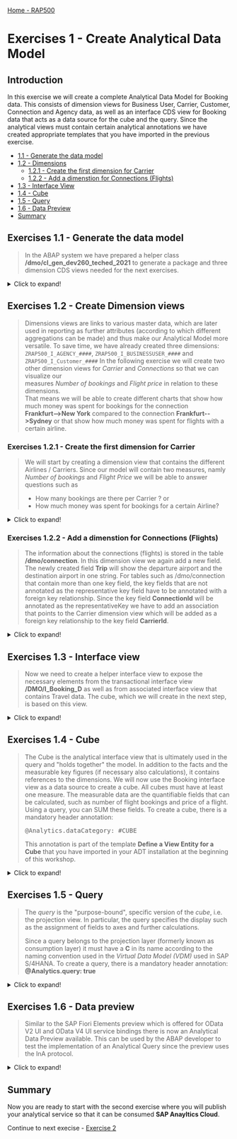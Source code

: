 
[Home - RAP500](../../README.md#exercises)
  
# Exercises 1 - Create Analytical Data Model

## Introduction

In this exercise we will create a complete Analytical Data Model for Booking data. This consists of dimension views for Business User, Carrier, Customer, Connection and Agency data, as well as an interface CDS view for Booking data that acts as a data source for the cube and the query.
Since the analytical views must contain certain analytical annotations we have created appropriate templates that you have imported in the previous exercise.

- [1.1 - Generate the data model](README.md#exercises-11---Generate-the-data-model)
- [1.2 - Dimensions](README.md#exercises-12---create-dimension-views)  
   - [1.2.1 - Create the first dimension for Carrier](README.md#exercises-121---create-the-first-dimension-for-carrier)    
   - [1.2.2 - Add a dimenstion for Connections (Flights)](README.md#exercises-122---add-a-dimenstion-for-connections-flights)  
 - [1.3 - Interface View](README.md#exercises-13---interface-view)
 - [1.4 - Cube](README.md#exercises-14---cube)  
 - [1.5 - Query](README.md#exercises-15---query)  
 - [1.6 - Data Preview](README.md#exercises-16---data-preview)
 - [Summary](README.md#exercises/ex1#summary)   

## Exercises 1.1 - Generate the data model  

> In the ABAP system we have prepared a helper class **/dmo/cl_gen_dev260_teched_2021** to generate a package and three dimension CDS views needed for the next exercises.

<details>
  <summary>Click to expand!</summary>
  
1. Select the **Open ABAP Development Object** icon or press **Ctrl+Shift+A**.

    ![open](images/helperclass_00_new.png)
  

2. In the Open ABAP Development Object dialogue enter **/dmo/cl_gen_dev260_teched_2021** as search string and press **OK**. 

    ![search class](images/1010.png) 

3. The class **/dmo/cl_gen_dev260_teched_2021** is displayed in a new tab.
  
    ![find class](images/1005.png)
    
4. Press **F9** to run the ABAP class as a console application. As a result, you will see a success message in the Console. Please note down your group ID `####` and copy the name of the newly created package `ZRAP500_####`.

    ![run class](images/1325.png) 

5. Right click on the folder **Favorite Packages** and select **Add Package...**. 

    ![add favorits](images/1330.png)
    
6. Enter the name of your package `ZRAP500_####` and press **OK**.

7. Go to your package `ZRAP500_####` in the Project Explorer (where `####` is your group ID) and press **F5** to refresh the project explorer. It should now contain the generated objects.
    
8. You can preview the data from a database table or a CDS view by choosing the relevant objects in the Project Explorer and pressing **F8**.

  - Core Data Services > Data Definitions:  `ZRAP500_I_AGENCY_####`, `ZRAP500_I_Customer_####` and `ZRAP500_I_Businessuser_####`

  ![review](images/1340.png)
  
</details>

## Exercises 1.2 - Create Dimension views 

> Dimensions views are links to various master data, which are later used in reporting as further attributes (according to which different aggregations can be made) and thus make our Analytical Model more versatile. 
> To save time, we have already created three dimensions: `ZRAP500_I_AGENCY_####`, `ZRAP500_I_BUSINESSUSER_####` and `ZRAP500_I_Customer_####`
> In the following exercise we will create two other dimension views for *Carrier* and *Connections* so that we can visualize our  
> measures *Number of bookings*  and *Flight price* in relation to these dimensions.  
> That means we will be able to create different charts that show how much money was spent for bookings for the connection  
> **Frankfurt-->New York** compared to the connection **Frankfurt-->Sydney** or that show how much money was spent for flights with a certain airline.  


### Exercises 1.2.1 - Create the first dimension for Carrier

> We will start by creating a dimension view that contains the different Airlines / Carriers. Since our model will contain two measures, namly *Number of bookings* and *Flight Price* we will be able to answer questions such as 
> - How many bookings are there per Carrier ? or 
> - How much money was spent for bookings for a certain Airline? 

<details>
<summary>Click to expand!</summary>  

1. Under **Core Data Services** right-click **Data Definitions** and choose **New Data Definition**.

    ![RightClick](images/1345.png)
    
2. Enter the following values  

   - *Name*: **ZRAP500_I_Carrier_####**  
   - *Description*:  **Dimension for Carrier**  
   - *Referenced Object*: **/dmo/carrier**  
   
   and click **Next**.

   Please note:  
   By selecting a table or another CDS view as *Referenced object* the wizard will use this object as a data source for the new CDS view and it will automatically add all fields into the DDL source code and it will also create camelCase aliases if needed.

     ![new dimension](images/1040.png)
     
3. Choose a transport request and press **Next**.   

   Do **NOT** press Finish, because otherwise the wizard will not provide us the option to choose a specific template but would choose the template that you have used the last time.

    ![select transport](images/1050.png)

4. In the *Define New Entity Definition* dialogue choose the template **Define a View Entity for a Dimension** and press **Finish**.  

   Please note:  
   The *Define a View Entity for a Dimension* template is one of the new Data Defintion templates that you have imported in the first part of this exercise. This template contains certain annotations which will be explained below that are mandatory for dimension views. 

    ![view for dimension](images/1060.png)
    
5. You now have to edit the dimension view.  
Here you can use code completion to add the values for the annotations <pre>@ObjectModel.representativeKey</pre> and <pre>@ObjectModel.text.element</pre> that are needed for our dimension view. 

   ![edit in ADT](images/1070.png) 

6. Click on **'representativeKey'**, delete the placeholder **representativKey** so that you get an empty string **''** , press *CTRL+Space* and choose **CarrierId** 
   
   ![edit in ADT](images/1080.png) 
   
7. Click on **textElement**, delete the placeholder string **textElement**, ** press *CTRL+Space* and choose **Name**.
    
   ![edit in ADT](images/1090.png)  
   
8. we will need just these three field:

  <pre>
      Key carrier_id    as CarrierId,
      name          as Name,
      currency_code as CurrencyCode
  </pre>
  
You can remove all other fields which are automatically generated in this dimension.
       
9. Save and activate the dimension.
   
   ![edit in ADT](images/1100.png)  

> **Coding explained**  
> | Code | Explanation |
> | ------------- | ---------- |
> | @Metadata.ignorePropagatedAnnotations: true | We ignore annotations from tables and base views, because we want to completely control/override the annotations here. |
> | @Analytics.dataCategory | We define this CDS view as a dimension. |
> | @Analytics.internalName: #LOCAL | [Create UUIDs as identifier](https://help.sap.com/viewer/cc0c305d2fab47bd808adcad3ca7ee9d/1809.000/en-US/c2dd92fb83784c4a87e16e66abeeacbd.html) for the generated artifacts  so that adding @ObjectModel.foreignKey.association or @ObjectModel.text.association will not change the identifier.  |
>| @ObjectModel.representativeKey: 'CarrierId' | We define **CarrierID** as the representative key to be able to refer to it using @ObjectModel.foreignKey.association in the Cube that we will create later |
> |  @ObjectModel.text.element: ['Name'] | Using this annotation we specify that the attribute **Name**, contains the text element for a given CarrierId. |  


Your final code should look like following:
#### ZRAP500_I_Carrier_####
   
   <details open><summary>Source code ZRAP500_I_Carrier_####</summary>
     
   <p>
   <pre>

@AccessControl.authorizationCheck: #CHECK
@EndUserText.label: 'Dimension for Carrier'
@Metadata.ignorePropagatedAnnotations: true

@Analytics.dataCategory: #DIMENSION
@Analytics.internalName: #LOCAL
@ObjectModel.representativeKey: 'CarrierId'

define view entity ZRAP500_I_Carrier_####
  as select from /dmo/carrier
{
      @ObjectModel.text.element: ['Name']
  key carrier_id    as CarrierId,
      name          as Name,
      currency_code as CurrencyCode
}

   </pre>

   </p>
   </details>


[^Top of page](README.md)  

</details>


### Exercises 1.2.2 - Add a dimenstion for Connections (Flights)

> The information about the connections (flights) is stored in the table **/dmo/connection**. In this dimension view we again add a new field. The newly created field **Trip** will show the departure airport and the destination airport in one string. 
> For tables such as /dmo/connection that contain more than one key field, the key fields that are not annotated as the representative key field have to be annotated with a foreign key relationship.
> Since the key field **ConnectionId** will be annotated as the representativeKey we have to add an association that points to the Carrier dimension view which will be added as a foreign key relationship to the key field **CarrierId**.

<details>
  <summary>Click to expand!</summary>  

1. Right click on the folder **Data Defintions --> New Data Definition**.    
2. Enter the following values and press **Next**

   - *Name*: **ZRAP500_I_Connection_####**
   - *Description*: **Dimension for Connections**
   - *Referenced Object*: **/dmo/connection**

3. Select a transport request and press **Next**
4. Select again the template **Define a View Entity for Dimension** and press **Finish**   

5. Specify the value `ConnectionId` for the annotation `@ObjectModel.representativeKey`. You can use again code completion to select the field.
  
6. Add an association **_Carrier**

   <pre> 
   association [1] to ZRAP500_I_Carrier_#### as _Carrier on $projection.CarrierId = _Carrier.CarrierId
   </pre>  
   
   and expose it in the field list by adding
   
   <pre> _Carrier </pre>.

7. Add a new field **Trip** which will later be specified as the text element for the key field **ConnectionId**.
    
    `concat(airport_from_id, concat(' -> ', airport_to_id)) as Trip `

8. For the key field **CarrierId** do the following:  

   i. Delete the annotation `@ObjectModel.text.element: ['textElement']`   
   ii. Add the following annotation  
   
    <pre> @ObjectModel.foreignKey.association: '_Carrier' </pre>

9. For the second key field **ConnectionId** add the following annotation `@ObjectModel.text.element: ['Trip']`. 

   > For this example we only have to add a comprehensible text for the second key field.


  
   
10. Save and activate the dimension view.
    
Your final code should look like the following:
#### ZRAP500_I_Connection_####

   <details open><summary>Source code ZRAP500_I_Connection_####</summary>
   <p>
   <pre>

@AccessControl.authorizationCheck: #CHECK
@EndUserText.label: 'Dimension for Connections'
@Metadata.ignorePropagatedAnnotations: true

@Analytics.dataCategory: #DIMENSION
@Analytics.internalName: #LOCAL
@ObjectModel.representativeKey: 'ConnectionId'

define view entity ZRAP500_I_CONNECTION_#### as select from /dmo/connection 
association [1] to ZRAP500_I_Carrier_#### as _Carrier on $projection.CarrierId = _Carrier.CarrierId{    
    @ObjectModel.foreignKey.association: '_Carrier'
    key carrier_id as CarrierId,
    @ObjectModel.text.element: ['Trip']
    key connection_id as ConnectionId,
    airport_from_id as AirportFromId,
    airport_to_id as AirportToId,
    concat(airport_from_id, concat('->', airport_to_id)) as Trip,
    departure_time as DepartureTime,
    arrival_time as ArrivalTime,
    distance as Distance,
    distance_unit as DistanceUnit,
    _Carrier
}
   </pre>

   </p>
   </details>

[^Top of page](README.md)  

</details>


## Exercises 1.3 - Interface view

> Now we need to create a helper interface view to expose the necessary elements from the transactional interface view **/DMO/I_Booking_D** as well as from associated interface view that contains Travel data. The cube, which we will create in the next step, is based on this view.
   
<details>
  <summary>Click to expand!</summary>   

1. Right click on the folder **Data Defintions --> New Data Definition**.    
2. Enter the following values and press **Next**

   - *Name*: **ZRAP500_I_BOOKING_####**
   - *Description*: **Interface view**
   - *Referenced Object*: **/dmo/I_BOOKING_D**
   
   ![inteface](images/1420.png)

3. Select a transport request and press **Next**.

   ![next](images/1425.png)
   
4. Choose **Define View Entity** as template and click **Finish**.

   ![template](images/1430.png)
   
5. Add the following annotation to the field **FlightPrice** 
   
    <pre>  @Semantics.amount.currencyCode: 'CurrencyCode' </pre>

6. Add the following fields to the booking view to add the associated travel data 
  
   <pre>
      _Travel.AgencyID           as AgencyID,
      _Travel.TravelID           as TravelID,
      _Travel.LocalLastChangedBy as ChangedBy,     
    </pre> 
      
  ![interface](images/1415.png)
      
7. Save and activate the dimension view.
    
Your final code should look like the following:
#### ZRAP500_I_BOOKING_####

   <details open><summary>Source code ZRAP500_I_BOOKING_####</summary>
   <p>
   <pre>

@AbapCatalog.viewEnhancementCategory: [#NONE]
@AccessControl.authorizationCheck: #CHECK
@EndUserText.label: 'Interface view'
@Metadata.ignorePropagatedAnnotations: true
@ObjectModel.usageType:{
    serviceQuality: #X,
    sizeCategory: #S,
    dataClass: #MIXED
}
define view entity ZRAP500_I_BOOKING_#### as select from /DMO/I_Booking_D {
    key BookingUUID,
    TravelUUID,
    BookingID,
    _Travel.AgencyID           as AgencyID,
    _Travel.TravelID           as TravelID,
    _Travel.LocalLastChangedBy as ChangedBy,
    BookingDate,
    CustomerID,
    AirlineID,
    ConnectionID,
    FlightDate,
    @Semantics.amount.currencyCode: 'CurrencyCode'
    FlightPrice,
    CurrencyCode,
    BookingStatus,
    LocalLastChangedAt,
    /* Associations */
    _BookingStatus,
    _BookingSupplement,
    _Carrier,
    _Connection,
    _Customer,
    _Travel
}
   </pre>

   </p>
   </details>
</details>
      

## Exercises 1.4 - Cube

> The Cube is the analytical interface view that is ultimately used in the query and "holds together" the model. In addition to the facts and the measurable key figures (if necessary also calculations), it contains references to the dimensions.
> We will now use the Booking interface view as a data source to create a cube. All cubes must have at least one measure. The measurable data are the quantifiable fields that can be calculated, such as number of flight bookings and price of a flight. Using a query, you can SUM these fields. To create a cube, there is a mandatory header annotation:
>  
> <pre>@Analytics.dataCategory: #CUBE </pre>
>  
> This annotation is part of the template **Define a View Entity for a Cube** that you have imported in your ADT installation at the beginning of this workshop.  

<details>
  <summary>Click to expand!</summary>

1. Right click **Data Definition** and choose **New Data Definition**.

2. Enter the following values and press **Next**

   - *Name*: **ZRAP500_I_BookingCube_####**
   - *Description*: **Booking Cube**
   - *Referenced Object*: **ZRAP500_I_Booking_####** (The booking interface view)

    ![new cube](images/1270.png)

3. Choose a transport request and then choose **Define a View Entity for a Cube** and click **Finish**.

    ![template cube](images/1101.png)

4. Add the following associations

    <pre>
    association [0..1] to ZRAP500_I_Customer_####   as _Customer   on  $projection.CustomerID = _Customer.CustomerId  
    association [0..1] to ZRAP500_I_Carrier_####    as _Carrier    on  $projection.AirlineID = _Carrier.CarrierId  
    association [0..1] to ZRAP500_I_Connection_#### as _Connection on  $projection.AirlineID    = _Connection.CarrierId  
                                                                  and $projection.ConnectionId = _Connection.ConnectionId  
    association [0..1] to ZRAP500_I_AGENCY_####    as _Agency     on  $projection.AgencyID = _Agency.AgencyId  
    association [0..1] to ZRAP500_I_BUSINESSUSER_#### as _BusinessUser on  $projection.ChangedBy = _BusinessUser.UserID
    </pre>

5. Add the annotation `@Semantics.amount.currencyCode: 'CurrencyCode'` to the field **Flight Price** that points to the field `CurrencyCode`.

6.  We also have to add the following entries to the field list
  
    <pre>       
      _Customer.CountryCode as CustomerCountry,
      _Customer.City        as CustomerCity,
      _Connection.Trip      as Trip,      
    </pre>    
    
    and we have to publish the following associations by adding them to the field list as well.
    
    <pre>    
      /* Associations */
      _Customer._Country    as _CustomerCountry,
      _Agency,
      _BusinessUser
    </pre>  
    

7. In the created cube we define foreignKey associatons via **_Customer**, **_Carrier**, **_Connection**, **_Agency**, **_CustomerCountry** and **_BusinessUser** to be able to fetch and expose informations in the cube and in the query.

     - Add the annotation **@ObjectModel.foreignKey.association: '_Customer'** to the field **CustomerID**  
     - Add the annotation **@ObjectModel.foreignKey.association: '_Carrier'** to the field **AirlineID**  
     - Add the annotation **@ObjectModel.foreignKey.association: '_Connection'** to the field **ConnectionID** 
     - Add the annotation **@ObjectModel.foreignKey.association: '_Agency'** to the field **AgencyID** 
     - Add the annotation **@ObjectModel.foreignKey.association: '_BusinessUser'** to the field **ChangedBy**
     - Add the annotation **@ObjectModel.foreignKey.association: '_CustomerCountry'** to the field **CustomerCountry**

8. We now add Measures to our cube. 

   We add a field **TotalOfBookings**

   <pre>
      @EndUserText.label: 'Total of Bookings'
      @Aggregation.default: #SUM
      1                     as TotalOfBookings,
   </pre>
   
   > 1 is a generic counter that counts the aggregated rows. The sum of 1's is the count of **TotalOfBookings**.
   
   and the field **Flight Price** which is annotated as follows
   
   <pre>
      @Aggregation.default: #SUM
      FlightPrice,
   </pre>
    
9. Save and activate the cube.

10. Your final code should be look like follows:

    ![cube ADT](images/1110.png)
    



#### ZRAP500_I_BookingCube_#### 


<details open><summary>Source code ZRAP500_I_BookingCube_####</summary> 
   <p>
   <pre>

   
@AccessControl.authorizationCheck: #CHECK
@EndUserText.label: 'Booking Cube'
@Metadata.ignorePropagatedAnnotations: true

@Analytics.dataCategory: #CUBE
@Analytics.internalName: #LOCAL


define view entity ZRAP500_I_BookingCube_#### as select from ZRAP500_I_BOOKING_####

  association [0..1] to ZRAP500_I_CUSTOMER_####     as _Customer     on  $projection.CustomerID = _Customer.CustomerId 
  
  association [0..1] to ZRAP500_I_Carrier_####      as _Carrier      on  $projection.AirlineID = _Carrier.CarrierId
  
  association [0..1] to ZRAP500_I_Connection_####  as _Connection   on  $projection.AirlineID    = _Connection.CarrierId
                                                                     and $projection.ConnectionID = _Connection.ConnectionId
                                                                     
  association [0..1] to ZRAP500_I_AGENCY_####      as _Agency       on  $projection.AgencyID = _Agency.AgencyId

  association [0..1] to ZRAP500_I_BUSINESSUSER_#### as _BusinessUser on  $projection.ChangedBy = _BusinessUser.UserID

{
  key TravelID,
  key BookingID,

      BookingDate,
      @ObjectModel.foreignKey.association: '_Customer'
      CustomerID,
      @ObjectModel.foreignKey.association: '_Carrier'
      AirlineID,
      @ObjectModel.foreignKey.association: '_Connection'
      ConnectionID,
      FlightDate,
      CurrencyCode,
      @ObjectModel.foreignKey.association: '_Agency'
      AgencyID,

      @ObjectModel.foreignKey.association: '_CustomerCountry'
      _Customer.CountryCode as CustomerCountry,
      _Customer.City        as CustomerCity,
      _Connection.Trip      as Trip,

      @ObjectModel.foreignKey.association: '_BusinessUser'
      ChangedBy,

      /* Measures */

      @EndUserText.label: 'Total of Bookings'
      @Aggregation.default: #SUM
      1                     as TotalOfBookings,

      @Semantics.amount.currencyCode: 'CurrencyCode'
      @Aggregation.default: #SUM
      FlightPrice,


      /* Associations */
      _Carrier,
      _Connection,
      _Customer,

      _Agency,
      _Customer._Country    as _CustomerCountry,
      _BusinessUser
}
   </pre>

   </p>
   </details>
   
[^Top of page](README.md)  

</details>

## Exercises 1.5 - Query

> The *query* is the "purpose-bound", specific version of the *cube*, i.e. the projection view. In particular, the query specifies the display such as the assignment of fields to axes and further calculations.  
> 
> Since a query belongs to the projection layer (formerly known as consumption layer) it must have a **C** in its name according to the naming convention used in the *Virtual Data Model (VDM)* used in SAP S/4HANA. To create a query, there is a mandatory header annotation: **@Analytics.query: true** 

<details>
  <summary>Click to expand!</summary>

Again you can use a template that you have imported at the beginning of this workshop.

1. Right click **Data Definition** and choose **New Data Definition**.

2. Enter the following values and press **Next**

   - *Name*: **ZRAP500_C_BookingQuery_####**
   - *Description*: **Query for Booking**
   - *Referenced Object*: **ZRAP500_I_BookingCube_####**

    ![new query](images/1120.png)

3. Choose a transport request and then press **Next**

4. In the following dialogue choose **Define a View Entity for Query** and click **Finish**. 

    ![template query](images/1130.png)

5. Edit the code of your query and add the annotation **@AnalyticsDetails.query.axis** to all properties except the two measures FlightPrice and TotalOfBookings. All fields beside the field **CustomerCountry** get the annotation **@AnalyticsDetails.query.axis: #ROWS**, whereas the field **CustomerCountry** gets the annotation **@AnalyticsDetails.query.axis: #COLUMNS**.  
  
6. We add a currency conversion to the field FlightPrice to be able to compare all flight prices in a single currency.    

   <pre>
      @Semantics.amount.currencyCode: 'CurrencyCode'
      currency_conversion (
      amount => FlightPrice,
      source_currency => CurrencyCode,
      target_currency => cast( 'EUR' as abap.cuky( 5 ) ) ,
      exchange_rate_date => cast ('20200101' as abap.dats),
      exchange_rate_type => 'M'
      ) as FlightPrice 
   </pre>
   
7. Remove all associations and the Field **LocalLastChangedAt**.

8. Save and activate the query.

    ![ADTquery](images/1131.png)


> Please note:  
> Using the template the mandatory annotation **@Analytics.query: true** for query is set automatically.  
> With the annotation **@AnalyticsDetails.query.axis:<VALUE>**, the elements of the view can be positioned on multiple axes: Rows, Columns and Free. The elements can be directly annotated with their axis. All measures (elements which can be aggregated) need to be on the same axis. The annotation of the first measure will therefore be used for all measures of the query. If **@AnalyticsDetails.query.axis:<VALUE>** is not found, the system positions the measures on the columns.
        
Your final code should look like the following:
#### ZRAP500_C_BOOKINGQUERY_####
   <details open><summary>Source code ZRAP500_C_BOOKINGQUERY_####</summary>
   <p>
   <pre>
   
@AccessControl.authorizationCheck: #CHECK
@EndUserText.label: 'Query for Booking'


@Analytics.query: true

define view entity ZRAP500_C_BOOKINGQUERY_#### as select from ZRAP500_I_BookingCube_#### {
      @AnalyticsDetails.query.axis: #ROWS
    key TravelID,
      @AnalyticsDetails.query.axis: #ROWS
  key BookingID,
      @AnalyticsDetails.query.axis: #ROWS
      BookingDate,
      @AnalyticsDetails.query.axis: #ROWS
      CustomerID,
      @AnalyticsDetails.query.axis: #ROWS
      AirlineID,
      @AnalyticsDetails.query.axis: #ROWS
      ConnectionID,
      @AnalyticsDetails.query.axis: #ROWS
      FlightDate,
      @AnalyticsDetails.query.axis: #ROWS
      CurrencyCode,
      @AnalyticsDetails.query.axis: #ROWS
      AgencyID,
      @AnalyticsDetails.query.axis: #COLUMNS
      CustomerCountry,
      @AnalyticsDetails.query.axis: #ROWS
      CustomerCity,
      @AnalyticsDetails.query.axis: #ROWS
      Trip,
      @AnalyticsDetails.query.axis: #ROWS
      ChangedBy,
    
      TotalOfBookings,
      @Semantics.amount.currencyCode: 'CurrencyCode'
      currency_conversion (
      amount => FlightPrice,
      source_currency => CurrencyCode,
      target_currency => cast( 'EUR' as abap.cuky( 5 ) ) ,
      exchange_rate_date => cast ('20200101' as abap.dats),
      exchange_rate_type => 'M'
      ) as FlightPrice
}
   </pre>

   </p>
   </details>

[^Top of page](README.md)  

</details>

## Exercises 1.6 - Data preview

> Similar to the SAP Fiori Elements preview which is offered for OData V2 UI and OData V4 UI service bindings there is now an Analytical Data Preview available. This can be used by the ABAP developer to test the implementation of an Analytical Query since the preview uses the InA protocol.

<details>
  <summary>Click to expand!</summary>
  
Now that we have created the query it is possible to use a data preview to test our implementation.

1. Navigate to the folder **Data Definition** 
2. Right click on the query **ZRAP500_C_BOOKINGQUERY_####** and select **Open with --> Data Preview**

   ![RightClick](images/1155.png)

3. A new browser tab will open and you might have to authenticate using the credentials of your SAP BTP ABAP environment system.

   ![Authenticate](images/0090.png)

4. You can see the data that has been retrieved using the InA-Protocol. Please note that the measures are grouped by the **Country/Region Key**. 


   ![Data Preview](images/1159.png)

[^Top of page](README.md)  

</details>


## Summary  

Now you are ready to start with the second exercise where you will publish your analytical service so that it can be consumed **SAP Anayltics Cloud**.

Continue to next execise - [Exercise 2](../ex2/README.md)

